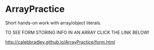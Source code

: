 ArrayPractice
=============

Short hands-on work with array/object literals.


TO SEE FORM STORING INFO IN AN ARRAY CLICK THE LINK BELOW!

http://calebbradley.github.io/ArrayPractice/form.html
